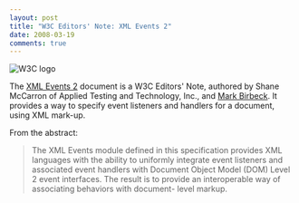 ```yaml
---
layout: post
title: "W3C Editors' Note: XML Events 2"
date: 2008-03-19
comments: true
---
```

![W3C logo](http://www.w3.org/Icons/w3c_home)

The [XML Events 2](http://www.w3.org/MarkUp/2007/ED-xml-events-20071114/)
document is a W3C Editors' Note, authored by Shane McCarron of Applied Testing
and Technology, Inc., and [Mark Birbeck](/mark-birbeck). It provides a way to
specify event listeners and handlers for a document, using XML mark-up.

<!-- more -->

  
From the abstract:

> The XML Events module defined in this specification provides XML languages
with the ability to uniformly integrate event listeners and associated event
handlers with Document Object Model (DOM) Level 2 event interfaces. The result
is to provide an interoperable way of associating behaviors with document-
level markup.

  

